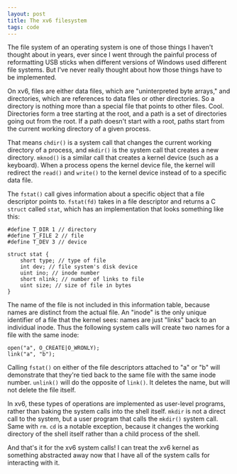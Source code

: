 ```yaml
---
layout: post
title: The xv6 filesystem
tags: code
---
```


The file system of an operating system is one of those things I haven't thought about in years, ever since I went through the painful process of reformatting USB sticks when different versions of Windows used different file systems. But I've never really thought about how those things have to be implemented. 

On xv6, files are either data files, which are "uninterpreted byte arrays," and directories, which are references to data files or other directories. So a directory is nothing more than a special file that points to other files. Cool. Directories form a tree starting at the root, and a path is a set of directories going out from the root. If a path doesn't start with a root, paths start from the current working directory of a given process. 

That means `chdir()` is a system call that changes the current working directory of a process, and `mkdir()` is the system call that creates a new directory. `mknod()` is a similar call that creates a kernel device (such as a keyboard). When a process opens the kernel device file, the kernel will redirect the `read()` and `write()` to the kernel device instead of to a specific data file.

The `fstat()` call gives information about a specific object that a file descriptor points to. `fstat(fd)` takes in a file descriptor and returns a C `struct` called `stat`, which has an implementation that looks something like this:

	#define T_DIR 1 // directory
	#define T_FILE 2 // file
	#define T_DEV 3 // device

	struct stat {
		short type; // type of file
		int dev; // file system's disk device
		uint ino; // inode number
		short nlink; // number of links to file
		uint size; // size of file in bytes
	}

The name of the file is not included in this information table, because names are distinct from the actual file. An "inode" is the only unique identifier of a file that the kernel sees: names are just "links" back to an individual inode. Thus the following system calls will create two names for a file with the same inode:

	open("a", O_CREATE|O_WRONLY);
	link("a", "b");

Calling `fstat()` on either of the file descriptors attached to "a" or "b" will demonstrate that they're tied back to the same file with the same inode number. `unlink()` will do the opposite of `link()`. It deletes the name, but will not delete the file itself.

In xv6, these types of operations are implemented as user-level programs, rather than baking the system calls into the shell itself. `mkdir` is not a direct call to the system, but a user program that calls the `mkdir()` system call. Same with `rm`. `cd` is a notable exception, because it changes the working directory of the shell itself rather than a child process of the shell.

And that's it for the xv6 system calls! I can treat the xv6 kernel as something abstracted away now that I have all of the system calls for interacting with it. 